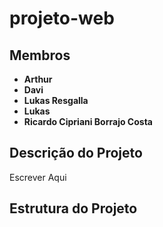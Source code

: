# projeto-web


## Membros

- **Arthur**
- **Davi**
- **Lukas Resgalla**
- **Lukas**
- **Ricardo Cipriani Borrajo Costa**

## Descrição do Projeto

Escrever Aqui

## Estrutura do Projeto


